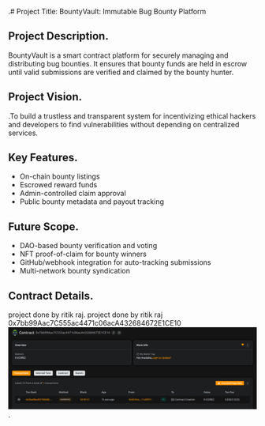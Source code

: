 .# Project Title: BountyVault: Immutable Bug Bounty Platform

## Project Description.

BountyVault is a smart contract platform  for securely managing and distributing bug bounties. It ensures that bounty funds are held in escrow until valid submissions are verified and claimed by the bounty hunter.

## Project Vision.

.To build a trustless and transparent system for incentivizing ethical hackers and developers to find vulnerabilities without depending on centralized services.

## Key Features.

- On-chain bounty listings
- Escrowed reward funds
- Admin-controlled claim approval
- Public bounty metadata and payout tracking

## Future Scope.

- DAO-based bounty verification and voting
- NFT proof-of-claim for bounty winners
- GitHub/webhook integration for auto-tracking submissions
- Multi-network bounty syndication

## Contract Details.
project done by ritik raj.
project done by ritik raj
0x7bb99Aac7C555ac4471c06acA432684672E1CE10
![alt text](image.png).
